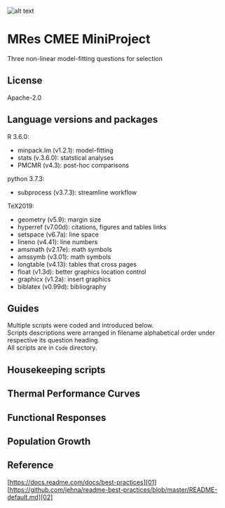 ![alt text](https://unichoices.co.uk/wp-content/uploads/2015/09/Imperial-College-London.jpg)

# MRes CMEE MiniProject

Three non-linear model-fitting questions for selection  

## License

Apache-2.0

## Language versions and packages

R 3.6.0:  

* minpack.lm (v1.2.1): model-fitting  
* stats (v.3.6.0): statstical analyses  
* PMCMR (v4.3): post-hoc comparisons  

python 3.7.3:  
* subprocess (v3.7.3): streamline workflow  

TeX2019:  
* geometry (v5.9): margin size  
* hyperref (v7.00d): citations, figures and tables links  
* setspace (v6.7a): line space  
* lineno (v4.41): line numbers  
* amsmath (v2.17e): math symbols  
* amssymb (v3.01): math symbols  
* longtable (v4.13): tables that cross pages  
* float (v1.3d): better graphics location control  
* graphicx (v1.2a): insert graphics  
* biblatex (v0.99d): bibliography

## Guides

Multiple scripts were coded and introduced below.  
Scripts descriptions were arranged in filename alphabetical order under respective its question heading.  
All scripts are in `Code` directory.

## Housekeeping scripts

## Thermal Performance Curves

## Functional Responses

## Population Growth

## Reference

[https://docs.readme.com/docs/best-practices][01]  
[https://github.com/jehna/readme-best-practices/blob/master/README-default.md][02]  

[01]:https://docs.readme.com/docs/best-practices
[02]:https://github.com/jehna/readme-best-practices/blob/master/README-default.md
